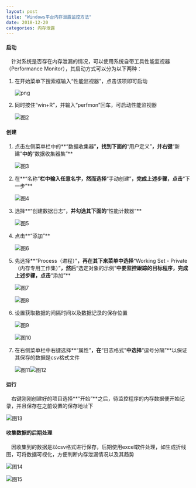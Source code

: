 ```yaml
---
layout: post
title: "Windows平台内存泄露监控方法"
date: 2018-12-20
categories: 内存泄露
---
```



#### 启动

　针对系统是否存在内存泄漏的情况，可以使用系统自带工具性能监视器（Performance Monitor），其启动方式可以分为以下两种：

1. 在开始菜单下搜索框输入“性能监视器”，点击该项即可启动

   ![png](https://yesbear.github.io/images/blog/windows平台内存泄露监控方法/图1.PNG)

2. 同时按住“win+R”，并输入“perfmon”回车，可启动性能监视器

   ![图2](/blog/windows平台内存泄露监控方法/图2.PNG)

#### 创建

1. 点击左侧菜单栏中的**“数据收集器”**，找到下面的**“用户定义”**，并右键**“新建”**中的**“数据收集器集”**

   ![图3](/blog/windows平台内存泄露监控方法/图3.PNG)

2. 在**“名称”**栏中输入任意名字，然而选择**“手动创建”**，完成上述步骤，点击**“下一步”**

   ![图4](/blog/windows平台内存泄露监控方法/图4.PNG)

3. 选择**“创建数据日志”**，并勾选其下面的**“性能计数器”**

   ![图5](/blog/windows平台内存泄露监控方法/图5.PNG)

4. 点击**“添加”**

   ![图6](/blog/windows平台内存泄露监控方法/图6.PNG)

5. 先选择**“Process（进程）”**，再在其下来菜单中选择**“Working Set - Private（内存专用工作集）”**，然后**“选定对象的示例”**中要监控跟踪的目标程序，完成上述步骤，点击**“添加”**

   ![图7](/blog/windows平台内存泄露监控方法/图7.PNG)

   ![图8](/blog/windows平台内存泄露监控方法/图8.PNG)

6. 设置获取数据的间隔时间以及数据记录的保存位置

   ![图9](/blog/windows平台内存泄露监控方法/图9.PNG)

   ![图10](/blog/windows平台内存泄露监控方法/图10.PNG)

7. 在右侧菜单栏中右键选择**“属性”**，在**“日志格式”**中选择**“逗号分隔”**以保证其保存的数据是csv格式文件

   ![图11](/blog/windows平台内存泄露监控方法/图11.PNG)![图12](/blog/windows平台内存泄露监控方法/图12.PNG)


#### 运行

　右键刚刚创建好的项目选择**“开始”**之后，待监控程序的内存数据便开始记录，并且保存在之前设置的保存地址下

![图13](/blog/windows平台内存泄露监控方法/图13.PNG)

#### 收集数据的后期处理

　因收集到的数据是以csv格式进行保存，后期使用excel软件处理，如生成折线图，可将数据可视化，方便判断内存泄漏情况以及其趋势

![图14](/blog/windows平台内存泄露监控方法/图14.PNG)

![图15](/blog/windows平台内存泄露监控方法/图15.PNG)